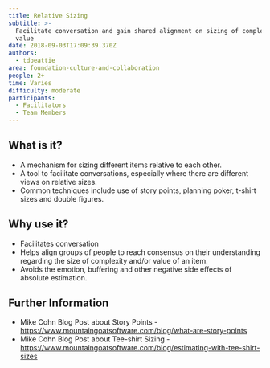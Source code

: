 ```yaml
---
title: Relative Sizing
subtitle: >-
  Facilitate conversation and gain shared alignment on sizing of complexity and
  value
date: 2018-09-03T17:09:39.370Z
authors:
  - tdbeattie
area: foundation-culture-and-collaboration
people: 2+
time: Varies
difficulty: moderate
participants:
  - Facilitators
  - Team Members
---
```

## What is it?

* A mechanism for sizing different items relative to each other.
* A tool to facilitate conversations, especially where there are different views on relative sizes.
* Common techniques include use of story points, planning poker, t-shirt sizes and double figures.



## Why use it?

* Facilitates conversation
* Helps align groups of people to reach consensus on their understanding regarding the size of complexity and/or value of an item.
* Avoids the emotion, buffering and other negative side effects of absolute estimation.



## Further Information

* Mike Cohn Blog Post about Story Points - https://www.mountaingoatsoftware.com/blog/what-are-story-points
* Mike Cohn Blog Post about Tee-shirt Sizing - https://www.mountaingoatsoftware.com/blog/estimating-with-tee-shirt-sizes
